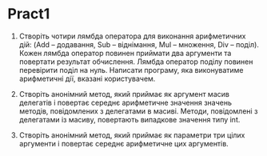 # Pract1

1) Створіть чотири лямбда оператора для виконання арифметичних дій: (Add – додавання, Sub – віднімання, Mul – множення, Div – поділ). Кожен лямбда оператор повинен приймати два аргументи та повертати результат обчислення. Лямбда оператор поділу повинен перевірити поділ на нуль. Написати програму, яка виконуватиме арифметичні дії, вказані користувачем.


2) Створіть анонімний метод, який приймає як аргумент масив делегатів і повертає середнє арифметичне значення значень методів, повідомлених з делегатами в масиві. Методи, повідомлені з делегатами із масиву, повертають випадкове значення типу int.


3) Створіть анонімний метод, який приймає як параметри три цілих аргументи і повертає середнє арифметичне цих аргументів.
